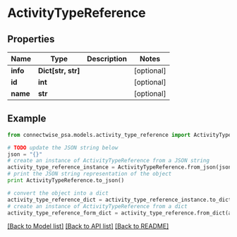 # ActivityTypeReference


## Properties
Name | Type | Description | Notes
------------ | ------------- | ------------- | -------------
**info** | **Dict[str, str]** |  | [optional] 
**id** | **int** |  | [optional] 
**name** | **str** |  | [optional] 

## Example

```python
from connectwise_psa.models.activity_type_reference import ActivityTypeReference

# TODO update the JSON string below
json = "{}"
# create an instance of ActivityTypeReference from a JSON string
activity_type_reference_instance = ActivityTypeReference.from_json(json)
# print the JSON string representation of the object
print ActivityTypeReference.to_json()

# convert the object into a dict
activity_type_reference_dict = activity_type_reference_instance.to_dict()
# create an instance of ActivityTypeReference from a dict
activity_type_reference_form_dict = activity_type_reference.from_dict(activity_type_reference_dict)
```
[[Back to Model list]](../README.md#documentation-for-models) [[Back to API list]](../README.md#documentation-for-api-endpoints) [[Back to README]](../README.md)


